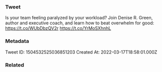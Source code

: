 ### Tweet
Is your team feeling paralyzed by your workload? Join Denise R. Green, author and executive coach, and learn how to beat overwhelm for good: https://t.co/WUbDbzQV2r https://t.co/YrMoSXhnhL

### Metadata
Tweet ID: 1504532525036851203
Created At: 2022-03-17T18:58:01.000Z

### Related

